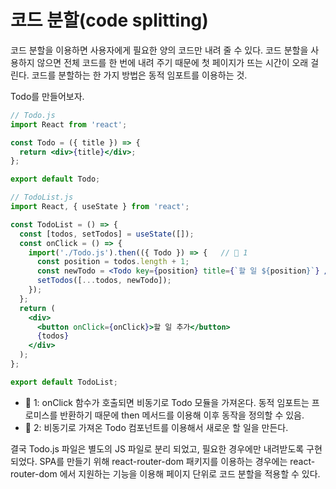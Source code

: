 # 코드 분할(code splitting)

코드 분할을 이용하면 사용자에게 필요한 양의 코드만 내려 줄 수 있다. 코드 분할을 사용하지 않으면 전체 코드를 한 번에 내려 주기 때문에 첫 페이지가 뜨는 시간이 오래 걸린다. 코드를 분할하는 한 가지 방법은 동적 임포트를 이용하는 것.

Todo를 만들어보자.

```jsx
// Todo.js
import React from 'react';

const Todo = ({ title }) => {
  return <div>{title}</div>;
};

export default Todo;
```

```jsx
// TodoList.js
import React, { useState } from 'react';

const TodoList = () => {
  const [todos, setTodos] = useState([]);
  const onClick = () => {
    import('./Todo.js').then(({ Todo }) => {   // 📌 1
      const position = todos.length + 1;
      const newTodo = <Todo key={position} title={`할 일 ${position}`} />;      // 📌 2
      setTodos([...todos, newTodo]);
    });
  };
  return (
    <div>
      <button onClick={onClick}>할 일 추가</button>
      {todos}
    </div>
  );
};

export default TodoList;
```

- 📌 1: onClick 함수가 호출되면 비동기로 Todo 모듈을 가져온다. 동적 임포트는 프로미스를 반환하기 때문에 then 메서드를 이용해 이후 동작을 정의할 수 있음.
- 📌 2: 비동기로 가져온 Todo 컴포넌트를 이용해서 새로운 할 일을 만든다.

결국 Todo.js 파일은 별도의 JS 파일로 분리 되었고, 필요한 경우에만 내려받도록 구현되었다. SPA를 만들기 위해 react-router-dom 패키지를 이용하는 경우에는 react-router-dom 에서 지원하는 기능을 이용해 페이지 단위로 코드 분할을 적용할 수 있다.
